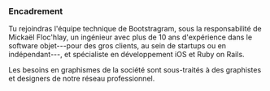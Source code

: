 ### Encadrement

Tu rejoindras l'équipe technique de Bootstragram, sous la responsabilité de Mickaël Floc'hlay, un ingénieur 
avec plus de 10 ans d'expérience dans le software objet---pour des gros clients, au sein de startups ou en indépendant---, 
et spécialiste en développement iOS et Ruby on Rails.

Les besoins en graphismes de la société sont sous-traités à des graphistes et designers de notre réseau professionnel.
